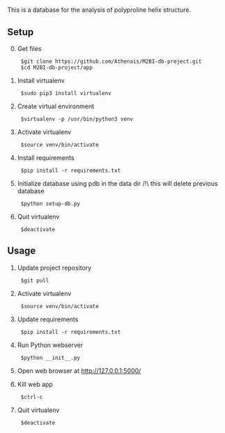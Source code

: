 # 

This is a database for the analysis of polyproline helix structure. 

## Setup

0. Get files

		$git clone https://github.com/Athenais/M2BI-db-project.git
		$cd M2BI-db-project/app

1. Install virtualenv

		$sudo pip3 install virtualenv

2. Create virtual environment

		$virtualenv -p /usr/bin/python3 venv

3. Activate virtualenv

		$source venv/bin/activate

4. Install requirements

		$pip install -r requirements.txt

5. Initialize database using pdb in the data dir
/!\ this will delete previous database

		$python setup-db.py

6. Quit virtualenv

		$deactivate


## Usage

1. Update project repository

		$git pull

2. Activate virtualenv

		$source venv/bin/activate

3. Update requirements

		$pip install -r requirements.txt

4. Run Python webserver

		$python __init__.py

7. Open web browser at <http://127.0.0.1:5000/>

8. Kill web app

		$ctrl-c

9. Quit virtualenv

		$deactivate
